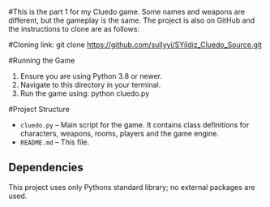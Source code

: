 
#This is the part 1 for my Cluedo game. Some names and weapons are different, but the gameplay is the same. The project is also on GitHub and the instructions to clone are as follows:

#Cloning link:
git clone https://github.com/sullyyi/SYildiz_Cluedo_Source.git 

#Running the Game

1. Ensure you are using Python 3.8 or newer.
2. Navigate to this directory in your terminal.
3. Run the game using:
python cluedo.py


#Project Structure

- `cluedo.py` – Main script for the game. It contains class definitions for characters, weapons, rooms, players and the game engine.
- `README.md` – This file.

## Dependencies
This project uses only Pythons standard library; no external packages are used.

